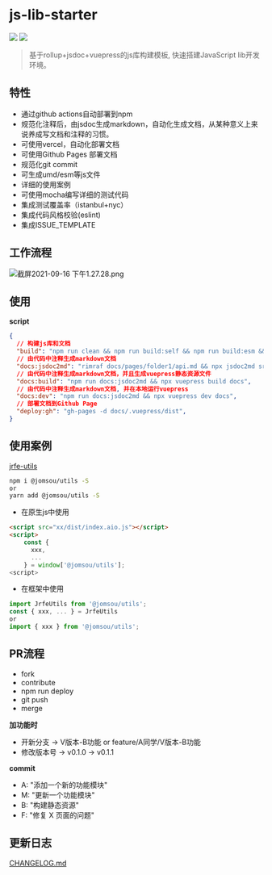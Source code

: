 # js-lib-starter
![](https://img.shields.io/badge/version-0.1.0-orange)
![](https://img.shields.io/github/license/Zenquan/js-lib-starter)
> 基于rollup+jsdoc+vuepress的js库构建模板, 快速搭建JavaScript lib开发环境。

## 特性

- 通过github actions自动部署到npm
- 规范化注释后，由jsdoc生成markdown，自动化生成文档，从某种意义上来说养成写文档和注释的习惯。
- 可使用vercel，自动化部署文档
- 可使用Github Pages 部署文档
- 规范化git commit
- 可生成umd/esm等js文件
- 详细的使用案例
- 可使用mocha编写详细的测试代码
- 集成测试覆盖率（istanbul+nyc）
- 集成代码风格校验(eslint)
- 集成ISSUE_TEMPLATE

## 工作流程

![截屏2021-09-16 下午1.27.28.png](https://i.loli.net/2021/09/16/lPBFa4pIDyitCAN.png)

## 使用

**script**
```json
{
  // 构建js库和文档
  "build": "npm run clean && npm run build:self && npm run build:esm && npm run build:aio && npm run build:aio.min && npm run docs:build",
  // 由代码中注释生成markdown文档
  "docs:jsdoc2md": "rimraf docs/pages/folder1/api.md && npx jsdoc2md src/* >> docs/pages/folder1/api.md", 
  // 由代码中注释生成markdown文档，并且生成vuepress静态资源文件
  "docs:build": "npm run docs:jsdoc2md && npx vuepress build docs",
  // 由代码中注释生成markdown文档, 并在本地运行vuepress 
  "docs:dev": "npm run docs:jsdoc2md && npx vuepress dev docs", 
  // 部署文档到Github Page
  "deploy:gh": "gh-pages -d docs/.vuepress/dist", 
}
```
## 使用案例
[jrfe-utils](https://github.com/Zenquan/jrfe-utils)

```bash
npm i @jomsou/utils -S
or
yarn add @jomsou/utils -S
```

- 在原生js中使用

```html
<script src="xx/dist/index.aio.js"></script>
<script>
    const { 
      xxx,
      ...
    } = window['@jomsou/utils'];
<script>
```

- 在框架中使用

```js
import JrfeUtils from '@jomsou/utils';
const { xxx, ... } = JrfeUtils
or 
import { xxx } from '@jomsou/utils';
```

## PR流程

- fork
- contribute
- npm run deploy
- git push
- merge

**加功能时**
- 开新分支 -> V版本-B功能 or feature/A同学/V版本-B功能
- 修改版本号 -> v0.1.0 -> v0.1.1

**commit**
- A: "添加一个新的功能模块"
- M: "更新一个功能模块"
- B: "构建静态资源"
- F: "修复 X 页面的问题"

## 更新日志
[CHANGELOG.md](./docs/pages/folder1/CHANGELOG.md)
